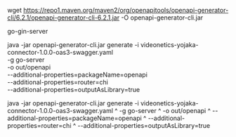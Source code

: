 wget https://repo1.maven.org/maven2/org/openapitools/openapi-generator-cli/6.2.1/openapi-generator-cli-6.2.1.jar -O openapi-generator-cli.jar

go-gin-server

java -jar openapi-generator-cli.jar generate -i videonetics-yojaka-connector-1.0.0-oas3-swagger.yaml \
    -g go-server \
    -o out/openapi \
    --additional-properties=packageName=openapi \
    --additional-properties=router=chi \
    --additional-properties=outputAsLibrary=true

java -jar openapi-generator-cli.jar generate -i videonetics-yojaka-connector-1.0.0-oas3-swagger.yaml ^
    -g go-server ^
    -o out/openapi ^
    --additional-properties=packageName=openapi ^
    --additional-properties=router=chi ^
    --additional-properties=outputAsLibrary=true
